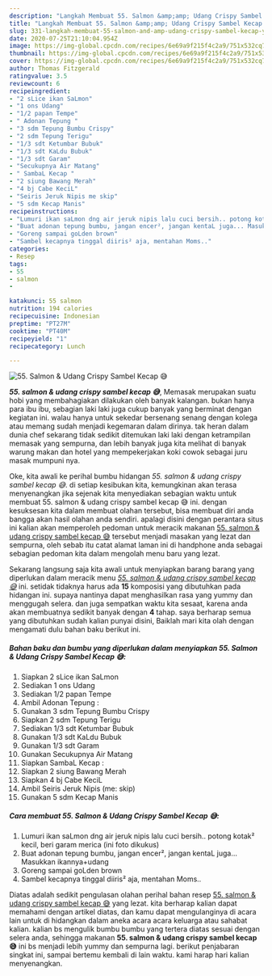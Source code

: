 ```yaml
---
description: "Langkah Membuat 55. Salmon &amp;amp; Udang Crispy Sambel Kecap 😅 yang praktis"
title: "Langkah Membuat 55. Salmon &amp;amp; Udang Crispy Sambel Kecap 😅 yang praktis"
slug: 331-langkah-membuat-55-salmon-and-amp-udang-crispy-sambel-kecap-yang-praktis
date: 2020-07-25T21:10:04.954Z
image: https://img-global.cpcdn.com/recipes/6e69a9f215f4c2a9/751x532cq70/55-salmon-udang-crispy-sambel-kecap-😅-foto-resep-utama.jpg
thumbnail: https://img-global.cpcdn.com/recipes/6e69a9f215f4c2a9/751x532cq70/55-salmon-udang-crispy-sambel-kecap-😅-foto-resep-utama.jpg
cover: https://img-global.cpcdn.com/recipes/6e69a9f215f4c2a9/751x532cq70/55-salmon-udang-crispy-sambel-kecap-😅-foto-resep-utama.jpg
author: Thomas Fitzgerald
ratingvalue: 3.5
reviewcount: 6
recipeingredient:
- "2 sLice ikan SaLmon"
- "1 ons Udang"
- "1/2 papan Tempe"
- " Adonan Tepung "
- "3 sdm Tepung Bumbu Crispy"
- "2 sdm Tepung Terigu"
- "1/3 sdt Ketumbar Bubuk"
- "1/3 sdt KaLdu Bubuk"
- "1/3 sdt Garam"
- "Secukupnya Air Matang"
- " SambaL Kecap "
- "2 siung Bawang Merah"
- "4 bj Cabe KeciL"
- "Seiris Jeruk Nipis me skip"
- "5 sdm Kecap Manis"
recipeinstructions:
- "Lumuri ikan saLmon dng air jeruk nipis lalu cuci bersih.. potong kotak² kecil, beri garam merica (ini foto dikukus)"
- "Buat adonan tepung bumbu, jangan encer², jangan kentaL juga... Masukkan ikannya+udang"
- "Goreng sampai goLden brown"
- "Sambel kecapnya tinggal diiris² aja, mentahan Moms.."
categories:
- Resep
tags:
- 55
- salmon
- 

katakunci: 55 salmon  
nutrition: 194 calories
recipecuisine: Indonesian
preptime: "PT27M"
cooktime: "PT40M"
recipeyield: "1"
recipecategory: Lunch

---
```



![55. Salmon &amp; Udang Crispy Sambel Kecap 😅](https://img-global.cpcdn.com/recipes/6e69a9f215f4c2a9/751x532cq70/55-salmon-udang-crispy-sambel-kecap-😅-foto-resep-utama.jpg)

<b><i>55. salmon &amp; udang crispy sambel kecap 😅</i></b>, Memasak merupakan suatu hobi yang membahagiakan dilakukan oleh banyak kalangan. bukan hanya para ibu ibu, sebagian laki laki juga cukup banyak yang berminat dengan kegiatan ini. walau hanya untuk sekedar bersenang senang dengan kolega atau memang sudah menjadi kegemaran dalam dirinya. tak heran dalam dunia chef sekarang tidak sedikit ditemukan laki laki dengan ketrampilan memasak yang sempurna, dan lebih banyak juga kita melihat di banyak warung makan dan hotel yang mempekerjakan koki cowok sebagai juru masak mumpuni nya.

Oke, kita awali ke perihal bumbu hidangan <i>55. salmon &amp; udang crispy sambel kecap 😅</i>. di setiap kesibukan kita, kemungkinan akan terasa menyenangkan jika sejenak kita menyediakan sebagian waktu untuk membuat 55. salmon &amp; udang crispy sambel kecap 😅 ini. dengan kesuksesan kita dalam membuat olahan tersebut, bisa membuat diri anda bangga akan hasil olahan anda sendiri. apalagi disini dengan perantara situs ini kalian akan memperoleh pedoman untuk meracik makanan <u>55. salmon &amp; udang crispy sambel kecap 😅</u> tersebut menjadi masakan yang lezat dan sempurna, oleh sebab itu catat alamat laman ini di handphone anda sebagai sebagian pedoman kita dalam mengolah menu baru yang lezat.




Sekarang langsung saja kita awali untuk menyiapkan barang barang yang diperlukan dalam meracik menu <u><i>55. salmon &amp; udang crispy sambel kecap 😅</i></u> ini. setidak tidaknya harus ada <b>15</b> komposisi yang dibutuhkan pada hidangan ini. supaya nantinya dapat menghasilkan rasa yang yummy dan menggugah selera. dan juga sempatkan waktu kita sesaat, karena anda akan membuatnya sedikit banyak dengan <b>4</b> tahap. saya berharap semua yang dibutuhkan sudah kalian punyai disini, Baiklah mari kita olah dengan mengamati dulu bahan baku berikut ini.

<!--inarticleads1-->

##### Bahan baku dan bumbu yang diperlukan dalam menyiapkan 55. Salmon &amp; Udang Crispy Sambel Kecap 😅:

1. Siapkan 2 sLice ikan SaLmon
1. Sediakan 1 ons Udang
1. Sediakan 1/2 papan Tempe
1. Ambil  Adonan Tepung :
1. Gunakan 3 sdm Tepung Bumbu Crispy
1. Siapkan 2 sdm Tepung Terigu
1. Sediakan 1/3 sdt Ketumbar Bubuk
1. Gunakan 1/3 sdt KaLdu Bubuk
1. Gunakan 1/3 sdt Garam
1. Gunakan Secukupnya Air Matang
1. Siapkan  SambaL Kecap :
1. Siapkan 2 siung Bawang Merah
1. Siapkan 4 bj Cabe KeciL
1. Ambil Seiris Jeruk Nipis (me: skip)
1. Gunakan 5 sdm Kecap Manis




<!--inarticleads2-->

##### Cara membuat 55. Salmon &amp; Udang Crispy Sambel Kecap 😅:

1. Lumuri ikan saLmon dng air jeruk nipis lalu cuci bersih.. potong kotak² kecil, beri garam merica (ini foto dikukus)
1. Buat adonan tepung bumbu, jangan encer², jangan kentaL juga... Masukkan ikannya+udang
1. Goreng sampai goLden brown
1. Sambel kecapnya tinggal diiris² aja, mentahan Moms..




Diatas adalah sedikit pengulasan olahan perihal bahan resep <u>55. salmon &amp; udang crispy sambel kecap 😅</u> yang lezat. kita berharap kalian dapat memahami dengan artikel diatas, dan kamu dapat mengulanginya di acara lain untuk di hidangkan dalam aneka acara acara keluarga atau sahabat kalian. kalian bs mengulik bumbu bumbu yang tertera diatas sesuai dengan selera anda, sehingga makanan <b>55. salmon &amp; udang crispy sambel kecap 😅</b> ini bs menjadi lebih yummy dan sempurna lagi. berikut penjabaran singkat ini, sampai bertemu kembali di lain waktu. kami harap hari kalian menyenangkan.
